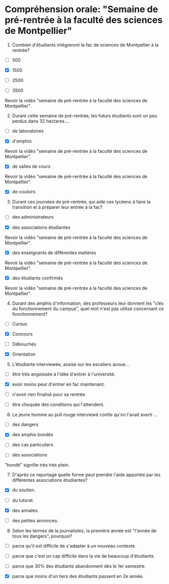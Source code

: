 # Compréhension orale: "Semaine de pré-rentrée à la faculté des sciences de Montpellier"

1. Combien d'étudiants intégreront la fac de sciences de Montpellier à la rentrée?


- [ ] 500

- [x] 1500

- [ ] 2500

- [ ] 3500



Revoir la vidéo "semaine de pré-rentrée à la faculté des sciences de Montpellier".



2. Durant cette semaine de pré-rentrée, les futurs étudiants sont un peu perdus dans 32 hectares....


- [ ] de laboratoires

- [x] d'amphis.



Revoir la vidéo "semaine de pré-rentrée à la faculté des sciences de Montpellier".


- [x] de salles de cours



Revoir la vidéo "semaine de pré-rentrée à la faculté des sciences de Montpellier".


- [x] de couloirs



3. Durant ces journées de pré-rentrée, qui aide ces lycéens à faire la transition et à préparer leur entrée à la fac?


- [ ] des administrateurs



- [x] des associations étudiantes



Revoir la vidéo "semaine de pré-rentrée à la faculté des sciences de Montpellier".


- [x] des enseignants de différentes matières



Revoir la vidéo "semaine de pré-rentrée à la faculté des sciences de Montpellier".


- [x] des étudiants confirmés


Revoir la vidéo "semaine de pré-rentrée à la faculté des sciences de Montpellier".



4. Durant des amphis d'information, des professeurs leur donnent les "clés du fonctionnement du campus", quel mot n'est pas utilisé concernant ce fonctionnement?


- [ ] Cursus

- [x] Concours

- [ ] Débouchés

- [x] Orientation




5. L'étudiante interviewée, assise sur les escaliers avoue...


- [ ] être très angoissée à l'idée d'entrer à l'université.

- [x] avoir moins peur d'entrer en fac maintenant.

- [ ] n'avoir rien finalisé pour sa rentrée.

- [ ] être choquée des conditions qui l'attendent.



6. Le jeune homme au pull rouge interviewé confie qu'on l'avait averti ...


- [ ] des dangers

- [x] des amphis bondés

- [ ] des cas particuliers

- [ ] des associations


"bondé" signifie très très plein.

7. D'après ce reportage quelle forme peut prendre l'aide apportée par les différentes associations étudiantes?


- [x] du soutien.


- [ ] du tutorat.

- [x] des annales.


- [ ] des petites annonces.


8. Selon les termes de la journalistes, la première année est "l'année de tous les dangers", pourquoi?


- [ ] parce qu'il est difficile de s'adapter à un nouveau contexte.

- [ ] parce que c'est un cap difficile dans la vie de beaucoup d'étudiants.

- [ ] parce que 30% des étudiants abandonnent dès le 1er semestre.

- [x] parce que moins d'un tiers des étudiants passent en 2e année.


